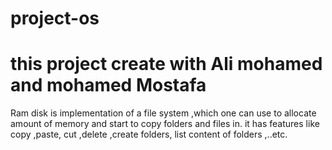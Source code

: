 # project-os
# this project create with Ali mohamed and  mohamed Mostafa

Ram disk is implementation of a file system ,which one can use to allocate
amount of memory and start to copy folders and files in. it has features like
copy ,paste, cut ,delete ,create folders, list content of folders ,..etc.
